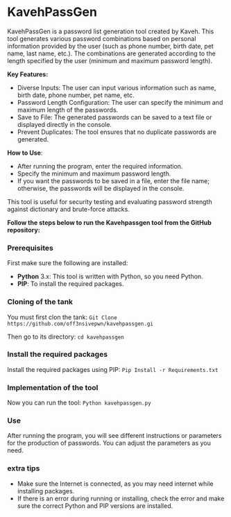 # KavehPassGen
KavehPassGen is a password list generation tool created by Kaveh. 
This tool generates various password combinations based on personal information provided by the user (such as phone number, birth date, pet name, last name, etc.). The combinations are generated according to the length specified by the user (minimum and maximum password length).

**Key Features:**
- Diverse Inputs: The user can input various information such as name, birth date, phone number, pet name, etc.
- Password Length Configuration: The user can specify the minimum and maximum length of the passwords.
- Save to File: The generated passwords can be saved to a text file or displayed directly in the console.
- Prevent Duplicates: The tool ensures that no duplicate passwords are generated.

**How to Use**:
- After running the program, enter the required information.
- Specify the minimum and maximum password length.
- If you want the passwords to be saved in a file, enter the file name; otherwise, the passwords will be displayed in the console.

This tool is useful for security testing and evaluating password strength against dictionary and brute-force attacks.

**Follow the steps below to run the Kavehpassgen tool from the GitHub repository:**

### Prerequisites
First make sure the following are installed:
- **Python** 3.x: This tool is written with Python, so you need Python.
- **PIP**: To install the required packages.

### Cloning of the tank
You must first clon the tank:
`‍Git Clone https://github.com/off3nsivepwn/kavehpassgen.gi‍`

Then go to its directory:
`cd kavehpassgen`

### Install the required packages
Install the required packages using PIP:
`Pip Install -r Requirements.txt`

### Implementation of the tool
Now you can run the tool:
`Python kavehpassgen.py`

### Use
After running the program, you will see different instructions or parameters for the production of passwords. You can adjust the parameters as you need.

### extra tips
- Make sure the Internet is connected, as you may need internet while installing packages.
- If there is an error during running or installing, check the error and make sure the correct Python and PIP versions are installed.
